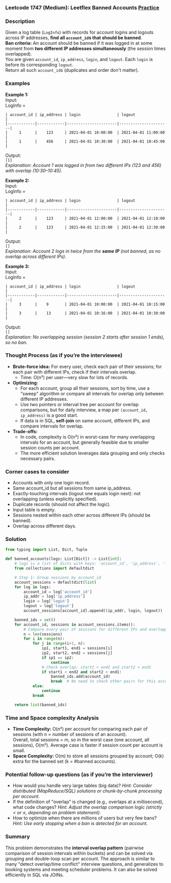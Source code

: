 ### Leetcode 1747 (Medium): Leetflex Banned Accounts [Practice](https://leetcode.com/problems/leetflex-banned-accounts)

### Description  
Given a log table (`LogInfo`) with records for account logins and logouts across IP addresses, **find all `account_id`s that should be banned**.  
**Ban criteria:** An account should be banned if it was logged in at some moment from **two different IP addresses simultaneously** (the session times overlapped).   
You are given `account_id`, `ip_address`, `login`, and `logout`. Each `login` is before its corresponding `logout`.  
Return all such `account_id`s (duplicates and order don't matter).  
 
### Examples  

**Example 1:**  
Input:  
LogInfo =  
```
| account_id | ip_address | login                | logout               |
|------------|------------|----------------------|----------------------|
|     1      |    123     | 2021-04-01 10:00:00  | 2021-04-01 11:00:00  |
|     1      |    456     | 2021-04-01 10:30:00  | 2021-04-01 10:45:00  |
```
Output:  
`[1]`  
*Explanation: Account 1 was logged in from two different IPs (123 and 456) with overlap (10:30–10:45).*

**Example 2:**  
Input:  
LogInfo =  
```
| account_id | ip_address | login                | logout               |
|------------|------------|----------------------|----------------------|
|     2      |    123     | 2021-04-01 12:00:00  | 2021-04-01 12:10:00  |
|     2      |    123     | 2021-04-01 12:15:00  | 2021-04-01 12:30:00  |
```
Output:  
`[]`  
*Explanation: Account 2 logs in twice from the **same IP** (not banned, as no overlap across different IPs).*

**Example 3:**  
Input:  
LogInfo =  
```
| account_id | ip_address | login                | logout               |
|------------|------------|----------------------|----------------------|
|     3      |    9       | 2021-04-01 10:00:00  | 2021-04-01 10:15:00  |
|     3      |    13      | 2021-04-01 10:16:00  | 2021-04-01 10:30:00  |
```
Output:  
`[]`  
*Explanation: No overlapping session (session 2 starts after session 1 ends), so no ban.*

### Thought Process (as if you’re the interviewee)  
- **Brute-force idea:** For every user, check each pair of their sessions; for each pair with different IPs, check if their intervals overlap.
    - Time: O(n²) per user—very slow for lots of records.
- **Optimizing:**  
    - For each account, group all their sessions, sort by time, use a "sweep" algorithm or compare all intervals for overlap only between different IP addresses.
    - Use two pointers or interval tree per account for overlap comparisons, but for daily interview, a map per `(account_id, ip_address)` is a good start.
    - If data is in SQL, **self-join** on same account, different IPs, and compare intervals for overlap.
- **Trade-offs:**  
    - In code, complexity is O(n²) in worst-case for many overlapping intervals for an account, but generally feasible due to smaller session counts per account.
    - The more efficient solution leverages data grouping and only checks necessary pairs.

### Corner cases to consider  
- Accounts with only one login record.
- Same account_id but all sessions from same ip_address.
- Exactly-touching intervals (logout one equals login next): not overlapping (unless explicitly specified).
- Duplicate records (should not affect the logic).
- Input table is empty.
- Sessions nested within each other across different IPs (should be banned).
- Overlap across different days.

### Solution

```python
from typing import List, Dict, Tuple

def banned_accounts(logs: List[Dict]) -> List[int]:
    # logs is a list of dicts with keys: 'account_id', 'ip_address', 'login', 'logout'
    from collections import defaultdict

    # Step 1: Group sessions by account_id
    account_sessions = defaultdict(list)
    for log in logs:
        account_id = log['account_id']
        ip_addr = log['ip_address']
        login = log['login']
        logout = log['logout']
        account_sessions[account_id].append((ip_addr, login, logout))

    banned_ids = set()
    for account_id, sessions in account_sessions.items():
        # Compare every pair of sessions for different IPs and overlapping times
        n = len(sessions)
        for i in range(n):
            for j in range(i+1, n):
                ip1, start1, end1 = sessions[i]
                ip2, start2, end2 = sessions[j]
                if ip1 == ip2:
                    continue
                # Check overlap: start1 < end2 and start2 < end1
                if start1 < end2 and start2 < end1:
                    banned_ids.add(account_id)
                    break  # No need to check other pairs for this account
            else:
                continue
            break

    return list(banned_ids)
```

### Time and Space complexity Analysis  

- **Time Complexity:** O(n²) per account for comparing each pair of sessions (with n = number of sessions of an account).  
  Overall, total sessions = m, so in the worst case (one account, all sessions), O(m²). Average case is faster if session count per account is small.
- **Space Complexity:** O(m) to store all sessions grouped by account; O(k) extra for the banned set (k = #banned accounts).

### Potential follow-up questions (as if you’re the interviewer)  

- How would you handle very large tables (big data)?
  *Hint: Consider distributed (MapReduce/SQL) solutions or chunk-by-chunk processing per account.*
- If the definition of "overlap" is changed (e.g., overlaps at a millisecond), what code changes?
  *Hint: Adjust the overlap comparison logic (strictly < or ≤, depending on problem statement).*
- How to optimize when there are millions of users but very few bans?
  *Hint: Use early stopping when a ban is detected for an account.*

### Summary
This problem demonstrates the **interval overlap pattern** (pairwise comparison of session intervals within buckets) and can be solved via grouping and double-loop scan per account. The approach is similar to many "detect overlap/time conflict" interview questions, and generalizes to booking systems and meeting scheduler problems. It can also be solved efficiently in SQL via JOINs.
